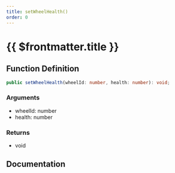 ```yaml
---
title: setWheelHealth()
order: 0
---
```


# {{ $frontmatter.title }}

<!--@include: ./setWheelHealth_partial_header.md-->

## Function Definition

```ts
public setWheelHealth(wheelId: number, health: number): void;
```

### Arguments

* wheelId: number
* health: number

### Returns

* void

## Documentation

<!--@include: ./setWheelHealth_partial_footer.md-->
